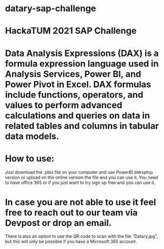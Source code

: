 # datary-sap-challenge
# HackaTUM 2021 SAP Challenge

# Data Analysis Expressions (DAX) is a formula expression language used in Analysis Services, Power BI, and Power Pivot in Excel. DAX formulas include functions, operators, and values to perform advanced calculations and queries on data in related tables and columns in tabular data models.

# How to use:
Just download the .pbix file on your computer and use PowerBI deksptop version or upload on the online version the file and you can use it.
You need to have office 365 or if you just want to try sign up free and you can use it.

# In case you are not able to use it feel free to reach out to our team via Devpost or drop an email.

There is also an option to use the QR code to scan with the file "Datary.jpg", but this will only be possible if you have a Microsoft 365 account. 
